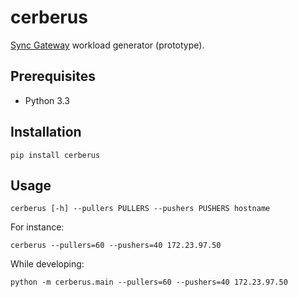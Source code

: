 cerberus
========

[Sync Gateway](http://docs.couchbase.com/sync-gateway/) workload generator (prototype).


Prerequisites
-------------

* Python 3.3

Installation
------------

    pip install cerberus

Usage
-----

    cerberus [-h] --pullers PULLERS --pushers PUSHERS hostname

For instance:

    cerberus --pullers=60 --pushers=40 172.23.97.50

While developing:

    python -m cerberus.main --pullers=60 --pushers=40 172.23.97.50
